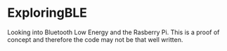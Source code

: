 # ExploringBLE
Looking into Bluetooth Low Energy and the Rasberry Pi.  This is a proof of concept and therefore the code may not be that well written.
